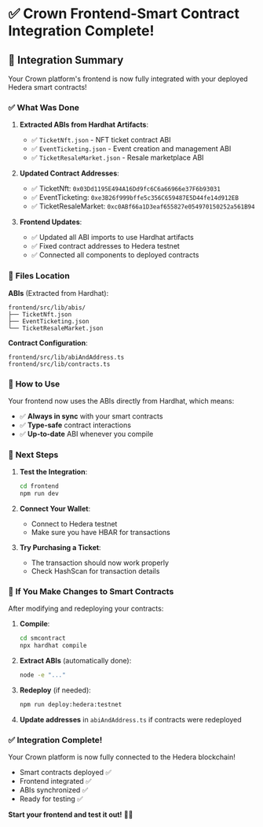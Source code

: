 # ✅ Crown Frontend-Smart Contract Integration Complete!

## 🎉 **Integration Summary**

Your Crown platform's frontend is now fully integrated with your deployed Hedera smart contracts!

### ✅ **What Was Done**

1. **Extracted ABIs from Hardhat Artifacts**:
   - ✅ `TicketNft.json` - NFT ticket contract ABI
   - ✅ `EventTicketing.json` - Event creation and management ABI  
   - ✅ `TicketResaleMarket.json` - Resale marketplace ABI

2. **Updated Contract Addresses**:
   - ✅ TicketNft: `0x03Dd1195E494A16Dd9fc6C6a66966e37F6b93031`
   - ✅ EventTicketing: `0xe3B26f999bffe5c356C659487E5D44fe14d912EB`
   - ✅ TicketResaleMarket: `0xc0ABf66a1D3eaf655827e054970150252a561B94`

3. **Frontend Updates**:
   - ✅ Updated all ABI imports to use Hardhat artifacts
   - ✅ Fixed contract addresses to Hedera testnet
   - ✅ Connected all components to deployed contracts

### 📁 **Files Location**

**ABIs** (Extracted from Hardhat):
```
frontend/src/lib/abis/
├── TicketNft.json
├── EventTicketing.json
└── TicketResaleMarket.json
```

**Contract Configuration**:
```
frontend/src/lib/abiAndAddress.ts
frontend/src/lib/contracts.ts
```

### 🚀 **How to Use**

Your frontend now uses the ABIs directly from Hardhat, which means:
- ✅ **Always in sync** with your smart contracts
- ✅ **Type-safe** contract interactions
- ✅ **Up-to-date** ABI whenever you compile

### 📝 **Next Steps**

1. **Test the Integration**:
   ```bash
   cd frontend
   npm run dev
   ```

2. **Connect Your Wallet**:
   - Connect to Hedera testnet
   - Make sure you have HBAR for transactions

3. **Try Purchasing a Ticket**:
   - The transaction should now work properly
   - Check HashScan for transaction details

### 🔧 **If You Make Changes to Smart Contracts**

After modifying and redeploying your contracts:

1. **Compile**:
   ```bash
   cd smcontract
   npx hardhat compile
   ```

2. **Extract ABIs** (automatically done):
   ```bash
   node -e "..."
   ```

3. **Redeploy** (if needed):
   ```bash
   npm run deploy:hedera:testnet
   ```

4. **Update addresses** in `abiAndAddress.ts` if contracts were redeployed

### ✅ **Integration Complete!**

Your Crown platform is now fully connected to the Hedera blockchain!
- Smart contracts deployed ✅
- Frontend integrated ✅  
- ABIs synchronized ✅
- Ready for testing ✅

**Start your frontend and test it out!** 👑✨
